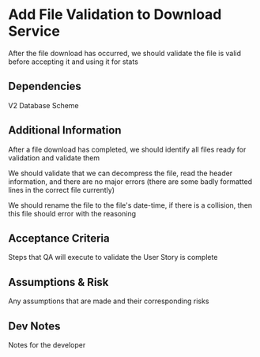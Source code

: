 # Add File Validation to Download Service

After the file download has occurred, we should validate the file is valid before accepting it and using it for stats

## Dependencies

V2 Database Scheme

## Additional Information

After a file download has completed, we should identify all files ready for validation and validate them

We should validate that we can decompress the file, read the header information, and there are no major errors (there are some badly formatted lines in the correct file currently)

We should rename the file to the file's date-time, if there is a collision, then this file should error with the reasoning

## Acceptance Criteria

Steps that QA will execute to validate the User Story is complete

## Assumptions & Risk

Any assumptions that are made and their corresponding risks

## Dev Notes

Notes for the developer